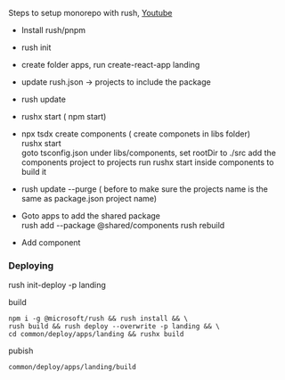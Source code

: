 Steps to setup monorepo with rush,
[Youtube](https://www.youtube.com/watch?v=7FWG3tBTnFM&ab_channel=LeighHalliday)

- Install rush/pnpm

- rush init

- create folder apps, run create-react-app landing

- update rush.json -> projects to include the package

- rush update

- rushx start ( npm start)

- npx tsdx create components ( create componets in libs folder) \
  rushx start \
  goto tsconfig.json under libs/components, set rootDir to ./src
  add the components project to projects
  run rushx start inside components to build it

- rush update --purge ( before to make sure the projects name is the same as package.json project name)

- Goto apps to add the shared package \
  rush add --package @shared/components
  rush rebuild

- Add component

### Deploying

rush init-deploy -p landing

build

```
npm i -g @microsoft/rush && rush install && \
rush build && rush deploy --overwrite -p landing && \
cd common/deploy/apps/landing && rushx build
```

pubish

```
common/deploy/apps/landing/build
```
